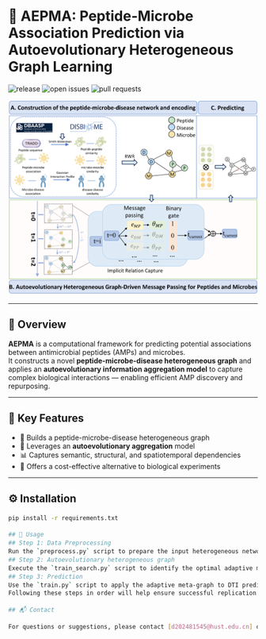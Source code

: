 # 🔬 AEPMA: Peptide-Microbe Association Prediction via Autoevolutionary Heterogeneous Graph Learning

![release](https://img.shields.io/badge/release-v1.0-blue)
![open issues](https://img.shields.io/badge/open%20issues-0-brightgreen)
![pull requests](https://img.shields.io/badge/pull%20requests-0%20open-brightgreen)

![AEPMA Framework](https://github.com/ahu-bioinf-lab/AEPMA/blob/master/AEPMA.png)

---

## 🧠 Overview

**AEPMA** is a computational framework for predicting potential associations between antimicrobial peptides (AMPs) and microbes.  
It constructs a novel **peptide-microbe-disease heterogeneous graph** and applies an **autoevolutionary information aggregation model** to capture complex biological interactions — enabling efficient AMP discovery and repurposing.

---

## 🚀 Key Features

- 📌 Builds a peptide-microbe-disease heterogeneous graph  
- 🧬 Leverages an **autoevolutionary aggregation** model  
- 📊 Captures semantic, structural, and spatiotemporal dependencies  
- 🧪 Offers a cost-effective alternative to biological experiments

---

## ⚙️ Installation

```bash
pip install -r requirements.txt

## 📘 Usage
## Step 1: Data Preprocessing
Run the `preprocess.py` script to prepare the input heterogeneous network. This step ensures your data is correctly processed for subsequent training and prediction.
## Step 2: Autoevolutionary heterogeneous graph
Execute the `train_search.py` script to identify the optimal adaptive meta-graph for DTI. This stage involves a search process to determine the meta-graph structure that best suits DTI prediction.
## Step 3: Prediction
Use the `train.py` script to apply the adaptive meta-graph to DTI prediction. This step employs the best adaptive meta-graph from the previous step to make predictions and generate results.
Following these steps in order will help ensure successful replication of the results presented in our manuscript. If you encounter any challenges during execution or need more detailed information, please consult our code documentation and program instructions for guidance on parameter settings and data preparation.

## 📬 Contact

For questions or suggestions, please contact [d202481545@hust.edu.cn] or open an issue on GitHub.
